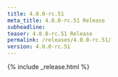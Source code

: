 ```yaml
---
title: 4.0.0-rc.51
meta_title: 4.0.0-rc.51 Release
subheadline: 
teaser: 4.0.0-rc.51 Release
permalink: /releases/4.0.0-rc.51/
version: 4.0.0-rc.51
---
```


{% include _release.html %}
